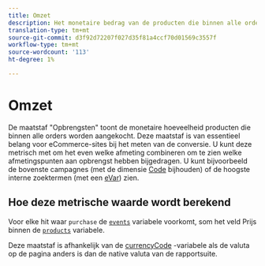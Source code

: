 ```yaml
---
title: Omzet
description: Het monetaire bedrag van de producten die binnen alle orders worden aangekocht.
translation-type: tm+mt
source-git-commit: d3f92d72207f027d35f81a4ccf70d01569c3557f
workflow-type: tm+mt
source-wordcount: '113'
ht-degree: 1%

---
```



# Omzet

De maatstaf &quot;Opbrengsten&quot; toont de monetaire hoeveelheid producten die binnen alle orders worden aangekocht. Deze maatstaf is van essentieel belang voor eCommerce-sites bij het meten van de conversie. U kunt deze metrisch met om het even welke afmeting combineren om te zien welke afmetingspunten aan opbrengst hebben bijgedragen. U kunt bijvoorbeeld de bovenste campagnes (met de dimensie [Code](../dimensions/tracking-code.md) bijhouden) of de hoogste interne zoektermen (met een [eVar](../dimensions/evar.md)) zien.

## Hoe deze metrische waarde wordt berekend

Voor elke hit waar `purchase` de [`events`](/help/implement/vars/page-vars/events/event-purchase.md) variabele voorkomt, som het veld Prijs binnen de [`products`](/help/implement/vars/page-vars/products.md) variabele.

Deze maatstaf is afhankelijk van de [currencyCode](/help/implement/vars/config-vars/currencycode.md) -variabele als de valuta op de pagina anders is dan de native valuta van de rapportsuite.
